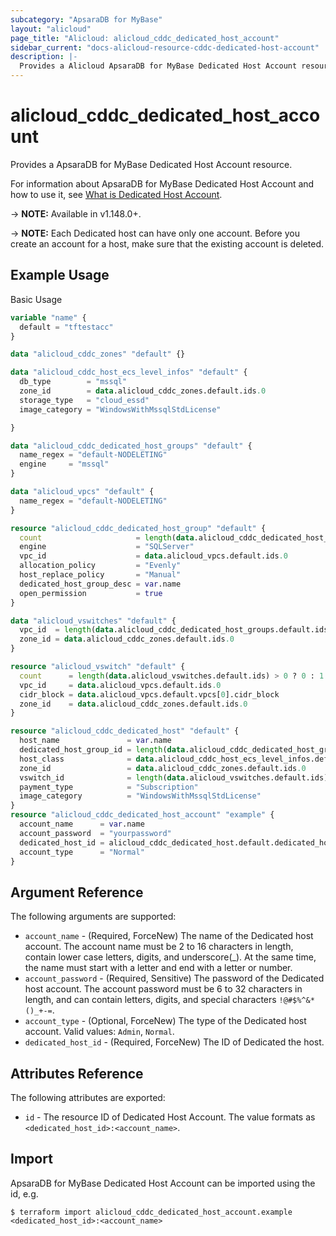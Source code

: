 ```yaml
---
subcategory: "ApsaraDB for MyBase"
layout: "alicloud"
page_title: "Alicloud: alicloud_cddc_dedicated_host_account"
sidebar_current: "docs-alicloud-resource-cddc-dedicated-host-account"
description: |-
  Provides a Alicloud ApsaraDB for MyBase Dedicated Host Account resource.
---
```


# alicloud\_cddc\_dedicated\_host\_account

Provides a ApsaraDB for MyBase Dedicated Host Account resource.

For information about ApsaraDB for MyBase Dedicated Host Account and how to use it, see [What is Dedicated Host Account](https://www.alibabacloud.com/help/en/doc-detail/196877.html).

-> **NOTE:** Available in v1.148.0+.

-> **NOTE:** Each Dedicated host can have only one account. Before you create an account for a host, make sure that the existing account is deleted.

## Example Usage

Basic Usage

```terraform
variable "name" {
  default = "tftestacc"
}

data "alicloud_cddc_zones" "default" {}

data "alicloud_cddc_host_ecs_level_infos" "default" {
  db_type        = "mssql"
  zone_id        = data.alicloud_cddc_zones.default.ids.0
  storage_type   = "cloud_essd"
  image_category = "WindowsWithMssqlStdLicense"

}

data "alicloud_cddc_dedicated_host_groups" "default" {
  name_regex = "default-NODELETING"
  engine     = "mssql"
}

data "alicloud_vpcs" "default" {
  name_regex = "default-NODELETING"
}

resource "alicloud_cddc_dedicated_host_group" "default" {
  count                     = length(data.alicloud_cddc_dedicated_host_groups.default.ids) > 0 ? 0 : 1
  engine                    = "SQLServer"
  vpc_id                    = data.alicloud_vpcs.default.ids.0
  allocation_policy         = "Evenly"
  host_replace_policy       = "Manual"
  dedicated_host_group_desc = var.name
  open_permission           = true
}

data "alicloud_vswitches" "default" {
  vpc_id  = length(data.alicloud_cddc_dedicated_host_groups.default.ids) > 0 ? data.alicloud_cddc_dedicated_host_groups.default.groups[0].vpc_id : data.alicloud_vpcs.default.ids.0
  zone_id = data.alicloud_cddc_zones.default.ids.0
}

resource "alicloud_vswitch" "default" {
  count      = length(data.alicloud_vswitches.default.ids) > 0 ? 0 : 1
  vpc_id     = data.alicloud_vpcs.default.ids.0
  cidr_block = data.alicloud_vpcs.default.vpcs[0].cidr_block
  zone_id    = data.alicloud_cddc_zones.default.ids.0
}

resource "alicloud_cddc_dedicated_host" "default" {
  host_name               = var.name
  dedicated_host_group_id = length(data.alicloud_cddc_dedicated_host_groups.default.ids) > 0 ? data.alicloud_cddc_dedicated_host_groups.default.ids.0 : alicloud_cddc_dedicated_host_group.default[0].id
  host_class              = data.alicloud_cddc_host_ecs_level_infos.default.infos.0.res_class_code
  zone_id                 = data.alicloud_cddc_zones.default.ids.0
  vswitch_id              = length(data.alicloud_vswitches.default.ids) > 0 ? data.alicloud_vswitches.default.ids.0 : alicloud_vswitch.default[0].id
  payment_type            = "Subscription"
  image_category          = "WindowsWithMssqlStdLicense"
}
resource "alicloud_cddc_dedicated_host_account" "example" {
  account_name      = var.name
  account_password  = "yourpassword"
  dedicated_host_id = alicloud_cddc_dedicated_host.default.dedicated_host_id
  account_type      = "Normal"
}
```

## Argument Reference

The following arguments are supported:

* `account_name` - (Required, ForceNew) The name of the Dedicated host account. The account name must be 2 to 16 characters in length, contain lower case letters, digits, and underscore(_). At the same time, the name must start with a letter and end with a letter or number.
* `account_password` - (Required, Sensitive) The password of the Dedicated host account. The account password must be 6 to 32 characters in length, and can contain letters, digits, and special characters `!@#$%^&*()_+-=`.
* `account_type` - (Optional, ForceNew) The type of the Dedicated host account. Valid values: `Admin`, `Normal`.
* `dedicated_host_id` - (Required, ForceNew) The ID of Dedicated the host.

## Attributes Reference

The following attributes are exported:

* `id` - The resource ID of Dedicated Host Account. The value formats as `<dedicated_host_id>:<account_name>`.

## Import

ApsaraDB for MyBase Dedicated Host Account can be imported using the id, e.g.

```
$ terraform import alicloud_cddc_dedicated_host_account.example <dedicated_host_id>:<account_name>
```